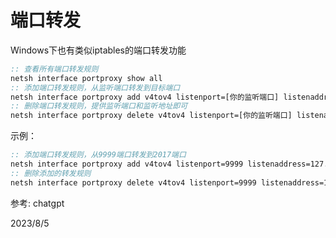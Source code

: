 # 端口转发

Windows下也有类似iptables的端口转发功能  

```bat
:: 查看所有端口转发规则
netsh interface portproxy show all
:: 添加端口转发规则，从监听端口转发到目标端口
netsh interface portproxy add v4tov4 listenport=[你的监听端口] listenaddress=[你的监听地址] connectport=[目标端口] connectaddress=[目标地址]
:: 删除端口转发规则，提供监听端口和监听地址即可
netsh interface portproxy delete v4tov4 listenport=[你的监听端口] listenaddress=[你的监听地址]
```

示例：  
```bat
:: 添加端口转发规则，从9999端口转发到2017端口
netsh interface portproxy add v4tov4 listenport=9999 listenaddress=127.0.0.1 connectport=2017 connectaddress=127.0.0.1
:: 删除添加的转发规则
netsh interface portproxy delete v4tov4 listenport=9999 listenaddress=127.0.0.1
```


参考: chatgpt  


2023/8/5  
